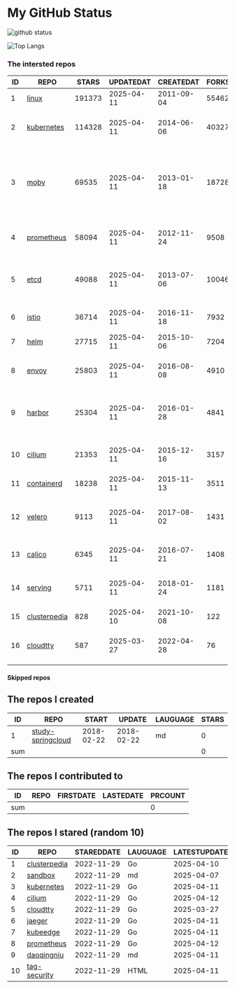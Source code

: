 # My GitHub Status

<img src="https://github-readme-stats-1.yihong0618.vercel.app/api?username=daoqingniu&show_icons=true&&&hide_title=true&count_private=true" alt="github status" />

![Top Langs](https://github-readme-stats-1.yihong0618.vercel.app/api/top-langs/?username=daoqingniu&layout=compact)

<!--START_SECTION:github_repos-->
### The intersted repos
| ID |                              REPO                               | STARS  | UPDATEDAT  | CREATEDAT  | FORKSCOUNT |                                                DESCRIPTIONS                                                |
|----|-----------------------------------------------------------------|--------|------------|------------|------------|------------------------------------------------------------------------------------------------------------|
|  1 | [linux](https://github.com/torvalds/linux)                      | 191373 | 2025-04-11 | 2011-09-04 |      55462 | Linux kernel source tree                                                                                   |
|  2 | [kubernetes](https://github.com/kubernetes/kubernetes)          | 114328 | 2025-04-11 | 2014-06-06 |      40327 | Production-Grade Container Scheduling and Management                                                       |
|  3 | [moby](https://github.com/moby/moby)                            |  69535 | 2025-04-11 | 2013-01-18 |      18728 | The Moby Project - a collaborative project for the container ecosystem to assemble container-based systems |
|  4 | [prometheus](https://github.com/prometheus/prometheus)          |  58094 | 2025-04-11 | 2012-11-24 |       9508 | The Prometheus monitoring system and time series database.                                                 |
|  5 | [etcd](https://github.com/etcd-io/etcd)                         |  49088 | 2025-04-11 | 2013-07-06 |      10046 | Distributed reliable key-value store for the most critical data of a distributed system                    |
|  6 | [istio](https://github.com/istio/istio)                         |  36714 | 2025-04-11 | 2016-11-18 |       7932 | Connect, secure, control, and observe services.                                                            |
|  7 | [helm](https://github.com/helm/helm)                            |  27715 | 2025-04-11 | 2015-10-06 |       7204 | The Kubernetes Package Manager                                                                             |
|  8 | [envoy](https://github.com/envoyproxy/envoy)                    |  25803 | 2025-04-11 | 2016-08-08 |       4910 | Cloud-native high-performance edge/middle/service proxy                                                    |
|  9 | [harbor](https://github.com/goharbor/harbor)                    |  25304 | 2025-04-11 | 2016-01-28 |       4841 | An open source trusted cloud native registry project that stores, signs, and scans content.                |
| 10 | [cilium](https://github.com/cilium/cilium)                      |  21353 | 2025-04-11 | 2015-12-16 |       3157 | eBPF-based Networking, Security, and Observability                                                         |
| 11 | [containerd](https://github.com/containerd/containerd)          |  18238 | 2025-04-11 | 2015-11-13 |       3511 | An open and reliable container runtime                                                                     |
| 12 | [velero](https://github.com/vmware-tanzu/velero)                |   9113 | 2025-04-11 | 2017-08-02 |       1431 | Backup and migrate Kubernetes applications and their persistent volumes                                    |
| 13 | [calico](https://github.com/projectcalico/calico)               |   6345 | 2025-04-11 | 2016-07-21 |       1408 | Cloud native networking and network security                                                               |
| 14 | [serving](https://github.com/knative/serving)                   |   5711 | 2025-04-11 | 2018-01-24 |       1181 | Kubernetes-based, scale-to-zero, request-driven compute                                                    |
| 15 | [clusterpedia](https://github.com/clusterpedia-io/clusterpedia) |    828 | 2025-04-10 | 2021-10-08 |        122 | The Encyclopedia of Kubernetes clusters                                                                    |
| 16 | [cloudtty](https://github.com/cloudtty/cloudtty)                |    587 | 2025-03-27 | 2022-04-28 |         76 | A Friendly Kubernetes CloudShell (Web Terminal) !                                                          |



#### Skipped repos
<!--END_SECTION:github_repos-->

<!--START_SECTION:my_github-->
## The repos I created
| ID  |                                 REPO                                 |   START    |   UPDATE   | LAUGUAGE | STARS |
|-----|----------------------------------------------------------------------|------------|------------|----------|-------|
|   1 | [study-springcloud](https://github.com/daoqingniu/study-springcloud) | 2018-02-22 | 2018-02-22 | md       |     0 |
| sum |                                                                      |            |            |          |     0 |

## The repos I contributed to
| ID  | REPO | FIRSTDATE | LASTEDATE | PRCOUNT |
|-----|------|-----------|-----------|---------|
| sum |      |           |           |       0 |

## The repos I stared (random 10)
| ID |                              REPO                               | STAREDDATE | LAUGUAGE | LATESTUPDATE |
|----|-----------------------------------------------------------------|------------|----------|--------------|
|  1 | [clusterpedia](https://github.com/clusterpedia-io/clusterpedia) | 2022-11-29 | Go       | 2025-04-10   |
|  2 | [sandbox](https://github.com/cncf/sandbox)                      | 2022-11-29 | md       | 2025-04-07   |
|  3 | [kubernetes](https://github.com/kubernetes/kubernetes)          | 2022-11-29 | Go       | 2025-04-11   |
|  4 | [cilium](https://github.com/cilium/cilium)                      | 2022-11-29 | Go       | 2025-04-12   |
|  5 | [cloudtty](https://github.com/cloudtty/cloudtty)                | 2022-11-29 | Go       | 2025-03-27   |
|  6 | [jaeger](https://github.com/jaegertracing/jaeger)               | 2022-11-29 | Go       | 2025-04-11   |
|  7 | [kubeedge](https://github.com/kubeedge/kubeedge)                | 2022-11-29 | Go       | 2025-04-11   |
|  8 | [prometheus](https://github.com/prometheus/prometheus)          | 2022-11-29 | Go       | 2025-04-12   |
|  9 | [daoqingniu](https://github.com/daoqingniu/daoqingniu)          | 2022-11-29 | md       | 2025-04-11   |
| 10 | [tag-security](https://github.com/cncf/tag-security)            | 2022-11-29 | HTML     | 2025-04-11   |

<!--END_SECTION:my_github-->
